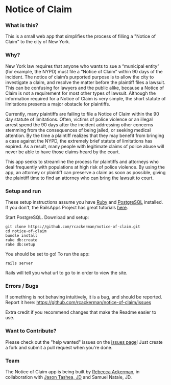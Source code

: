 # Notice of Claim

### What is this?

This is a small web app that simplifies the process of filling a "Notice of Claim" to the city of New York.

### Why?

New York law requires that anyone who wants to sue a “municipal entity” (for example, the NYPD) must file a “Notice of Claim” within 90 days of the incident. The notice of claim’s purported purpose is to allow the city to investigate a claim, and resolve the matter before the plaintiff files a lawsuit. This can be confusing for lawyers and the public alike, because a Notice of Claim is not a requirement for most other types of lawsuit. Although the information required for a Notice of Claim is very simple, the short statute of limitations presents a major obstacle for plaintiffs.

Currently, many plaintiffs are failing to file a Notice of Claim within the 90 day statute of limitations. Often, victims of police violence or an illegal arrest spend the 90 days after the incident addressing other concerns stemming from the consequences of being jailed, or seeking medical attention. By the time a plaintiff realizes that they may benefit from bringing a case against the NYPD, the extremely brief statute of limitations has expired. As a result, many people with legitimate claims of police abuse will never be able to have those claims heard by the court. 

This app seeks to streamline the process for plaintiffs and attorneys who deal frequently with populations at high risk of police violence. By using the app, an attorney or plaintiff can preserve a claim as soon as possible, giving the plaintiff time to find an attorney who can bring the lawsuit to court. 

### Setup and run

These setup instructions assume you have [Ruby](https://www.ruby-lang.org/en/) and [PostgreSQL](http://www.postgresql.org/) installed. If you don't, the RailsApps Project has great tutorials [here](http://railsapps.github.io/installing-rails.html).

Start PostgreSQL. Download and setup:

```
git clone https://github.com/rcackerman/notice-of-claim.git
cd notice-of-claim
bundle install
rake db:create
rake db:setup
```

You should be set to go! To run the app:

```
rails server
```

Rails will tell you what url to go to in order to view the site.

### Errors / Bugs

If something is not behaving intuitively, it is a bug, and should be reported.
Report it here: https://github.com/rcackerman/notice-of-claim/issues

Extra credit if you recommend changes that make the Readme easier to use.

### Want to Contribute?

Please check out the "help wanted" issues on the [issues page](https://github.com/rcackerman/notice-of-claim/issues?q=is%3Aopen+is%3Aissue+label%3A%22help+wanted%22)! Just create a fork and submit a pull request when you're done.

### Team

The Notice of Claim app is being built by [Rebecca Ackerman](https://github.com/rcackerman), in collaboration with [Jason Tashea, JD](https://twitter.com/jtashea) and Samuel Natale, JD.
